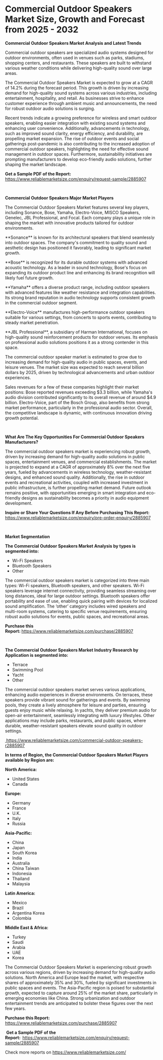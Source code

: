<p><h1>Commercial Outdoor Speakers Market Size, Growth and Forecast from 2025 - 2032</h1></p><p><strong>Commercial Outdoor Speakers Market Analysis and Latest Trends</strong></p>
<p><p>Commercial outdoor speakers are specialized audio systems designed for outdoor environments, often used in venues such as parks, stadiums, shopping centers, and restaurants. These speakers are built to withstand various weather conditions while delivering high-quality sound over large areas.</p><p>The Commercial Outdoor Speakers Market is expected to grow at a CAGR of 14.2% during the forecast period. This growth is driven by increasing demand for high-quality sound systems across various industries, including entertainment, hospitality, and retail. As businesses strive to enhance customer experience through ambient music and announcements, the need for robust outdoor audio solutions is surging.</p><p>Recent trends indicate a growing preference for wireless and smart outdoor speakers, enabling easier integration with existing sound systems and enhancing user convenience. Additionally, advancements in technology, such as improved sound clarity, energy efficiency, and durability, are propelling market expansion. The rise of outdoor events and social gatherings post-pandemic is also contributing to the increased adoption of commercial outdoor speakers, highlighting the need for effective sound management in outdoor spaces. Furthermore, sustainability initiatives are prompting manufacturers to develop eco-friendly audio solutions, further shaping the market landscape.</p></p>
<p><strong>Get a Sample PDF of the Report:&nbsp;</strong> <a href="https://www.reliablemarketsize.com/enquiry/request-sample/2885907?utm_campaign=2384&utm_medium=2&utm_source=Github&utm_content=ia&utm_term=13032025&utm_id=commercial-outdoor-speakers">https://www.reliablemarketsize.com/enquiry/request-sample/2885907</a></p>
<p>&nbsp;</p>
<p><strong>Commercial Outdoor Speakers Major Market Players</strong></p>
<p><p>The Commercial Outdoor Speakers Market features several key players, including Sonance, Bose, Yamaha, Electro-Voice, MISCO Speakers, Genelec, JBL Professional, and Focal. Each company plays a unique role in shaping the market with innovative products tailored for outdoor environments.</p><p>**Sonance** is known for its architectural speakers that blend seamlessly into outdoor spaces. The company's commitment to quality sound and aesthetic design has positioned it favorably, leading to significant market growth. </p><p>**Bose** is recognized for its durable outdoor systems with advanced acoustic technology. As a leader in sound technology, Bose's focus on expanding its outdoor product line and enhancing its brand recognition will likely fuel future growth.</p><p>**Yamaha** offers a diverse product range, including outdoor speakers with advanced features like weather resistance and integration capabilities. Its strong brand reputation in audio technology supports consistent growth in the commercial outdoor segment.</p><p>**Electro-Voice** manufactures high-performance outdoor speakers suitable for various settings, from concerts to sports events, contributing to steady market penetration. </p><p>**JBL Professional**, a subsidiary of Harman International, focuses on high-quality sound reinforcement products for outdoor venues. Its emphasis on professional audio solutions positions it as a strong contender in this space.</p><p>The commercial outdoor speaker market is estimated to grow due to increasing demand for high-quality audio in public spaces, events, and leisure venues. The market size was expected to reach several billion dollars by 2025, driven by technological advancements and urban outdoor experiences.</p><p>Sales revenues for a few of these companies highlight their market positions: Bose reported revenues exceeding $3.3 billion, while Yamaha's audio division contributed significantly to its overall revenue of around $4.9 billion. Electro-Voice, part of the Bosch Group, also benefits from strong market performance, particularly in the professional audio sector. Overall, the competitive landscape is dynamic, with continuous innovation driving growth potential.</p></p>
<p>&nbsp;</p>
<p><strong>What Are The Key Opportunities For Commercial Outdoor Speakers Manufacturers?</strong></p>
<p><p>The commercial outdoor speakers market is experiencing robust growth, driven by increasing demand for high-quality audio solutions in public spaces, entertainment venues, and commercial establishments. The market is projected to expand at a CAGR of approximately 8% over the next five years, fueled by advancements in wireless technology, weather-resistant designs, and enhanced sound quality. Additionally, the rise in outdoor events and recreational activities, coupled with increased investment in public infrastructure, is further propelling market demand. Future outlook remains positive, with opportunities emerging in smart integration and eco-friendly designs as sustainability becomes a priority in audio equipment development.</p></p>
<p><strong>Inquire or Share Your Questions If Any Before Purchasing This Report:</strong> <a href="https://www.reliablemarketsize.com/enquiry/pre-order-enquiry/2885907?utm_campaign=2384&utm_medium=2&utm_source=Github&utm_content=ia&utm_term=13032025&utm_id=commercial-outdoor-speakers">https://www.reliablemarketsize.com/enquiry/pre-order-enquiry/2885907</a></p>
<p>&nbsp;</p>
<p><strong>Market Segmentation</strong></p>
<p><strong>The Commercial Outdoor Speakers Market Analysis by types is segmented into:</strong></p>
<p><ul><li>Wi-Fi Speakers</li><li>Bluetooth Speakers</li><li>Other</li></ul></p>
<p><p>The commercial outdoor speakers market is categorized into three main types: Wi-Fi speakers, Bluetooth speakers, and other speakers. Wi-Fi speakers leverage internet connectivity, providing seamless streaming over long distances, ideal for large outdoor settings. Bluetooth speakers offer portability and ease of use, enabling quick pairing with devices for localized sound amplification. The ‘other’ category includes wired speakers and multi-room systems, catering to specific venue requirements, ensuring robust audio solutions for events, public spaces, and recreational areas.</p></p>
<p><strong>Purchase this Report:&nbsp;</strong><a href="https://www.reliablemarketsize.com/purchase/2885907?utm_campaign=2384&utm_medium=2&utm_source=Github&utm_content=ia&utm_term=13032025&utm_id=commercial-outdoor-speakers">https://www.reliablemarketsize.com/purchase/2885907</a></p>
<p>&nbsp;</p>
<p><strong>The Commercial Outdoor Speakers Market Industry Research by Application is segmented into:</strong></p>
<p><ul><li>Terrace</li><li>Swimming Pool</li><li>Yacht</li><li>Other</li></ul></p>
<p><p>The commercial outdoor speakers market serves various applications, enhancing audio experiences in diverse environments. On terraces, these speakers provide vibrant sound for gatherings and events. By swimming pools, they create a lively atmosphere for leisure and parties, ensuring guests enjoy music while relaxing. In yachts, they deliver premium audio for open-air entertainment, seamlessly integrating with luxury lifestyles. Other applications may include parks, restaurants, and public spaces, where durable, weather-resistant speakers elevate sound quality in outdoor settings.</p></p>
<p><a href="https://www.reliablemarketsize.com/commercial-outdoor-speakers-r2885907?utm_campaign=2384&utm_medium=2&utm_source=Github&utm_content=ia&utm_term=13032025&utm_id=commercial-outdoor-speakers">&nbsp;https://www.reliablemarketsize.com/commercial-outdoor-speakers-r2885907</a></p>
<p><strong>In terms of Region, the Commercial Outdoor Speakers Market Players available by Region are:</strong></p>
<p>
    <p> <strong> North America: </strong>
        <ul>
            <li>United States</li>
            <li>Canada</li>
        </ul>
        </p> 
    <p> <strong> Europe: </strong>
        <ul>
            <li>Germany</li>
            <li>France</li>
            <li>U.K.</li>
            <li>Italy</li>
            <li>Russia</li>
        </ul>
        </p> 
    <p> <strong> Asia-Pacific: </strong>
        <ul>
            <li>China</li>
            <li>Japan</li>
            <li>South Korea</li>
            <li>India</li>
            <li>Australia</li>
            <li>China Taiwan</li>
            <li>Indonesia</li>
            <li>Thailand</li>
            <li>Malaysia</li>
        </ul>
        </p> 
    <p> <strong> Latin America: </strong>
        <ul>
            <li>Mexico</li>
            <li>Brazil</li>
            <li>Argentina Korea</li>
            <li>Colombia</li>
        </ul>
        </p> 
    <p> <strong> Middle East & Africa: </strong>
        <ul>
            <li>Turkey</li>
            <li>Saudi</li>
            <li>Arabia</li>
            <li>UAE</li>
            <li>Korea</li>
        </ul>
    </p>
    </p>
<p><p>The Commercial Outdoor Speakers Market is experiencing robust growth across various regions, driven by increasing demand for high-quality audio solutions. North America and Europe lead the market, with respective shares of approximately 35% and 30%, fueled by significant investments in public spaces and events. The Asia-Pacific region is poised for substantial growth, expected to capture around 25% of the market share, particularly in emerging economies like China. Strong urbanization and outdoor entertainment trends are anticipated to bolster these figures over the next few years.</p></p>
<p><strong>Purchase this Report: </strong><a href="https://www.reliablemarketsize.com/purchase/2885907?utm_campaign=2384&utm_medium=2&utm_source=Github&utm_content=ia&utm_term=13032025&utm_id=commercial-outdoor-speakers">https://www.reliablemarketsize.com/purchase/2885907</a></p>
<p>&nbsp;<strong>Get a Sample PDF of the Report:&nbsp;&nbsp;</strong><a href="https://www.reliablemarketsize.com/enquiry/request-sample/2885907?utm_campaign=2384&utm_medium=2&utm_source=Github&utm_content=ia&utm_term=13032025&utm_id=commercial-outdoor-speakers">https://www.reliablemarketsize.com/enquiry/request-sample/2885907</a></p>
<p><strong></strong></p>
<p>Check more reports on <a href="https://www.reliablemarketsize.com/?utm_campaign=2384&utm_medium=2&utm_source=Github&utm_content=ia&utm_term=13032025&utm_id=commercial-outdoor-speakers">https://www.reliablemarketsize.com/</a></p>